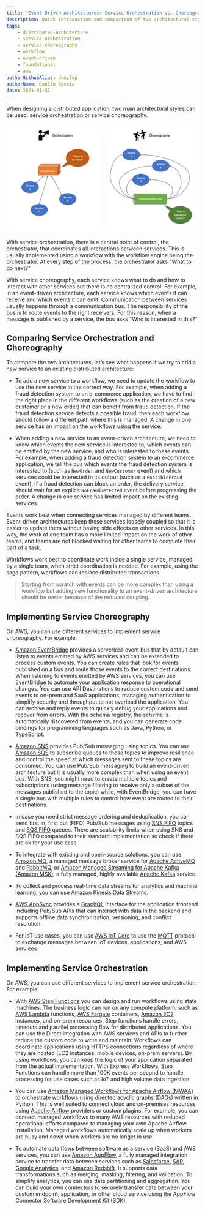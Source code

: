 ```yaml
---
title: "Event-Driven Architectures: Service Orchestration vs. Choreography"
description: Quick introduction and comparison of two architectural styles, service orchestration and service choreography, including an overview of possible implementations on AWS.
tags:
    - distributed-architecture
    - service-orchestration
    - service-choreography
    - workflow
    - event-driven
    - foundational
    - aws
authorGithubAlias: danilop
authorName: Danilo Poccia
date: 2021-01-31
---
```


When designing a distributed application, two main architectural styles can be used: service orchestration or service choreography.

![Choreography Vs Orchestration](images/choreography-vs-orchestration.png)

With service orchestration, there is a central point of control, the orchestrator, that coordinates all interactions between services. This is usually implemented using a workflow with the workflow engine being the orchestrator. At every step of the process, the orchestrator asks "What to do next?"

With service choreography, each service knows what to do and how to interact with other services but there is no centralized control. For example, in an event-driven architecture, each service knows which events it can receive and which events it can emit. Communication between services usually happens through a communication bus. The responsibility of the bus is to route events to the right receivers. For this reason, when a message is published by a service, the bus asks "Who is interested in this?"

## Comparing Service Orchestration and Choreography

To compare the two architectures, let’s see what happens if we try to add a new service to an existing distributed architecture:

- To add a new service to a workflow, we need to update the workflow to use the new service in the correct way. For example, when adding a fraud detection system to an e-commerce application, we have to find the right place in the different workflows (such as the creation of a new customer or a new order) that can benefit from fraud detection. If the fraud detection service detects a possible fraud, then each workflow should follow a different path where this is managed. A change in one service has an impact on the workflows using the service.

- When adding a new service to an event-driven architecture, we need to know which events the new service is interested to, which events can be emitted by the new service, and who is interested to these events. For example, when adding a fraud detection system to an e-commerce application, we tell the bus which events the fraud detection system is interested to (such as `NewOrder` and `NewCustomer` event) and which services could be interested in its output (such as a `PossibleFraud` event). If a fraud detection can block an order, the delivery service should wait for an explicit `NoFraudDetected` event before progressing the order. A change in one service has limited impact on the existing services.

Events work best when connecting services managed by different teams. Event-driven architectures keep these services loosely coupled so that it is easier to update them without having side effects on other services. In this way, the work of one team has a more limited impact on the work of other teams, and teams are not blocked waiting for other teams to complete their part of a task.

Workflows work best to coordinate work inside a single service, managed by a single team, when strict coordination is needed. For example, using the saga pattern, workflows can replace distributed transactions.

> Starting from scratch with events can be more complex than using a workflow but adding new functionality to an event-driven architecture should be easier because of the reduced coupling.

## Implementing Service Choreography

On AWS, you can use different services to implement service choreography. For example:

- [Amazon EventBridge](https://docs.aws.amazon.com/eventbridge/index.html) provides a serverless event bus that by default can listen to events emitted by AWS services and can be extended to process custom events. You can create rules that look for events published on a bus and route those events to the correct destinations. When listening to events emitted by AWS services, you can use EventBridge to automate your application response to operational changes. You can use API Destinations to reduce custom code and send events to on-prem and SaaS applications, managing authentication to simplify security and throughput to not overload the application. You can archive and reply events to quickly debug your applications and recover from errors. With the schema registry, the schema is  automatically discovered from events, and you can generate code bindings for programming languages such as Java, Python, or TypeScript.

- [Amazon SNS](https://docs.aws.amazon.com/sns/latest/dg/welcome.html) provides Pub/Sub messaging using topics. You can use [Amazon SQS](https://docs.aws.amazon.com/AWSSimpleQueueService/latest/SQSDeveloperGuide/welcome.html) to subscribe queues to those topics to improve resilience and control the speed at which messages sent to these topics are consumed. You can use Pub/Sub messaging to build an event-driven architecture but it is usually more complex than when using an event bus. With SNS, you might need to create multiple topics and subscriptions (using message filtering to receive only a subset of the messages published to the topic) while, with EventBridge, you can have a single bus with multiple rules to control how event are routed to their destinations.

- In case you need strict message ordering and deduplication, you can send first in, first out (FIFO) Pub/Sub messages using [SNS FIFO](https://docs.aws.amazon.com/sns/latest/dg/sns-fifo-topics.html) topics and [SQS FIFO](https://docs.aws.amazon.com/AWSSimpleQueueService/latest/SQSDeveloperGuide/FIFO-queues.html) queues. There are scalability limits when using SNS and SQS FIFO compared to their standard implementation so check if there are ok for your use case.

- To integrate with existing and open-source solutions, you can use [Amazon MQ](https://docs.aws.amazon.com/amazon-mq/latest/developer-guide/welcome.html), a managed message broker service for [Apache ActiveMQ](https://activemq.apache.org) and [RabbitMQ](https://www.rabbitmq.com), or [Amazon Managed Streaming for Apache Kafka (Amazon MSK)](https://docs.aws.amazon.com/msk/latest/developerguide/what-is-msk.html), a fully managed, highly available [Apache Kafka](https://kafka.apache.org) service.

- To collect and process real-time data streams for analytics and machine learning, you can use [Amazon Kinesis Data Streams](https://docs.aws.amazon.com/streams/latest/dev/introduction.html).

- [AWS AppSync](https://docs.aws.amazon.com/appsync/latest/devguide/what-is-appsync.html) provides a [GraphQL](https://graphql.org) interface for the application frontend including Pub/Sub APIs that can interact with data in the backend and supports offline data synchronization, versioning, and conflict resolution.

- For IoT use cases, you can use [AWS IoT Core](https://docs.aws.amazon.com/iot/latest/developerguide/what-is-aws-iot.html) to use the [MQTT](https://mqtt.org) protocol to exchange messages between IoT devices, applications, and AWS services.

## Implementing Service Orchestration

On AWS, you can use different services to implement service orchestration. For example:

- With [AWS Step Functions](https://docs.aws.amazon.com/step-functions/latest/dg/welcome.html) you can design and run workflows using state machines. The business logic can run on any compute platform, such as [AWS Lambda](https://docs.aws.amazon.com/lambda/latest/dg/index.html) functions, [AWS Fargate](https://docs.aws.amazon.com/AmazonECS/latest/developerguide/index.html) containers, [Amazon EC2](https://docs.aws.amazon.com/ec2/) instances, and on-prem resources. Step functions handle errors, timeouts and parallel processing flow for distributed applications. You can use the Direct integration with AWS services and APIs to further reduce the custom code to write and maintain. Workflows can coordinate applications using HTTPS connections regardless of where they are hosted (EC2 instances, mobile devices, on-prem servers). By using workflows, you can keep the logic of your application separated from the actual implementation. With Express Workflows, Step Functions can handle more than 100K events per second to handle processing for use cases such as IoT and high volume data ingestion.

- You can use [Amazon Managed Workflows for Apache Airflow (MWAA)](https://docs.aws.amazon.com/mwaa/latest/userguide/what-is-mwaa.html) to orchestrate workflows using directed acyclic graphs (DAGs) written in Python. This is well suited to connect cloud and on-premises resources using [Apache Airflow](https://airflow.apache.org) providers or custom plugins. For example, you can connect managed workflows to many AWS resources with reduced operational efforts compared to managing your own Apache Airflow installation. Managed workflows automatically scale up when workers are busy and down when workers are no longer in use.

- To automate data flows between software as a service (SaaS) and AWS services, you can use [Amazon AppFlow](https://docs.aws.amazon.com/appflow/latest/userguide/index.html), a fully managed integration service to transfer data between services such as [Salesforce](https://www.salesforce.com/), [SAP](https://www.sap.com/), [Google Analytics](https://analytics.google.com/), and [Amazon Redshift](https://docs.aws.amazon.com/redshift/). It supports data transformations such as merging, masking, filtering, and validation. To simplify analytics, you can use data partitioning and aggregation. You can build your own connectors to securely transfer data between your custom endpoint, application, or other cloud service using the AppFlow Connector Software Development Kit (SDK).

